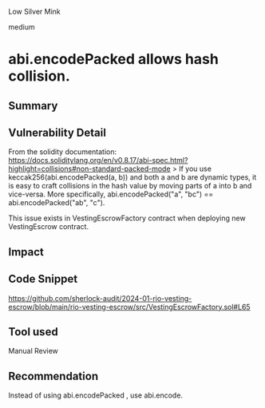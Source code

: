 Low Silver Mink

medium

# abi.encodePacked allows hash collision.

## Summary

## Vulnerability Detail
 From the solidity documentation: https://docs.soliditylang.org/en/v0.8.17/abi-spec.html?highlight=collisions#non-standard-packed-mode > If you use keccak256(abi.encodePacked(a, b)) and both a and b are dynamic types, it is easy to craft collisions in the hash value by moving parts of a into b and vice-versa. More specifically, abi.encodePacked("a", "bc") == abi.encodePacked("ab", "c").

This issue exists in VestingEscrowFactory contract when deploying new VestingEscrow contract.

## Impact

## Code Snippet
https://github.com/sherlock-audit/2024-01-rio-vesting-escrow/blob/main/rio-vesting-escrow/src/VestingEscrowFactory.sol#L65
## Tool used

Manual Review

## Recommendation
Instead of using abi.encodePacked , use abi.encode.
